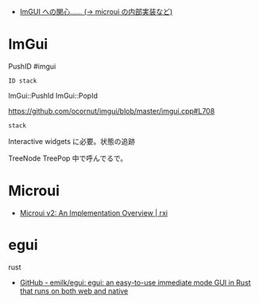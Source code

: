 - [ImGUI への関心…… (→ microui の内部実装など)](https://zenn.dev/toyboot4e/scraps/3df48479c35294)

# ImGui
PushID
#imgui

`ID stack`

ImGui::PushId
ImGui::PopId

https://github.com/ocornut/imgui/blob/master/imgui.cpp#L708

	stack
 Interactive widgets に必要。状態の追跡

TreeNode
TreePop
中で呼んでるで。

# Microui
- [Microui v2: An Implementation Overview | rxi](https://rxi.github.io/microui_v2_an_implementation_overview.html)

# egui
rust
- [GitHub - emilk/egui: egui: an easy-to-use immediate mode GUI in Rust that runs on both web and native](https://github.com/emilk/egui)
